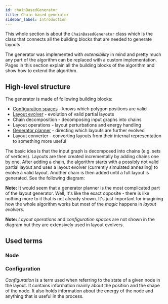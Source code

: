 ```yaml
---
id: chainBasedGenerator
title: Chain based generator
sidebar_label: Introduction
---
```

This whole section is about the `ChainBasedGenerator` class which is the class that connects all the building blocks that are needed to generate layouts.

The generator was implemented with _extensibility_ in mind and pretty much any part of the algorithm can be replaced with a custom implementation. Pages in this section explain all the building blocks of the algorithm and show how to extend the algorithm.

## High-level structure
The generator is made of following building blocks:
- [Configuration spaces](configurationSpaces.md) - knows which polygon positions are valid
- [Layout evolver](layoutEvolvers.md) - evolution of valid partial layouts
- Chain decomposition - decomposing input graphs into chains
- Layout operations - layout perturbations and energy handling
- [Generator planner](configurationSpaces.md) - directing which layouts are further evolved
- Layout converter - converting layouts from their internal representation to something more useful

The basic idea is that the input graph is decomposed into chains (e.g. sets of vertices). Layouts are then created incrementally by adding chains one by one. After adding a chain, the algorithm starts with a possibly not valid partial layout and uses a layout evolver (currently simulated annealing) to evolve a valid layout. Another chain is then added until a full layout is generated. See the following diagram:

**Note:** It would seem that a generator planner is the most complicated part of the layout generator. Well, it's like the exact opposite - there is like nothing more to it that is not already shown. It's just important for imagining how the whole algorithm works but most of the _magic_ happens in _layout evolvers_.

**Note:** _Layout operations_ and _configuration spaces_ are not shown in the diagram but they are extensively used in layout evolvers.

## Used terms

### Node

### Configuration
_Configuration_ is a term used when referring to the state of a given node in the layout. It contains information mainly about the position and the shape of the node. It also holds information about the energy of the node and anything that is useful in the process.